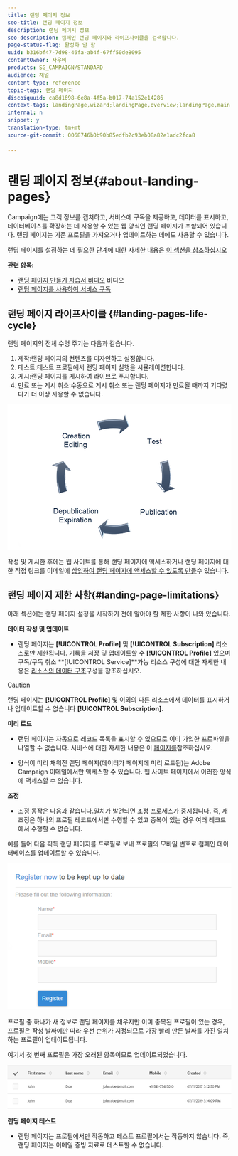 ```yaml
---
title: 랜딩 페이지 정보
seo-title: 랜딩 페이지 정보
description: 랜딩 페이지 정보
seo-description: 캠페인 랜딩 페이지와 라이프사이클을 검색합니다.
page-status-flag: 활성화 안 함
uuid: b316bf47-7d98-46fa-ab4f-67ff50de8095
contentOwner: 자우비
products: SG_CAMPAIGN/STANDARD
audience: 채널
content-type: reference
topic-tags: 랜딩 페이지
discoiquuid: ca8d1698-6e8a-4f5a-b017-74a152e14286
context-tags: landingPage,wizard;landingPage,overview;landingPage,main
internal: n
snippet: y
translation-type: tm+mt
source-git-commit: 0068746b0b90b85edfb2c93eb08a82e1adc2fca8

---
```



# 랜딩 페이지 정보{#about-landing-pages}

Campaign에는 고객 정보를 캡처하고, 서비스에 구독을 제공하고, 데이터를 표시하고, 데이터베이스를 확장하는 데 사용할 수 있는 웹 양식인 랜딩 페이지가 포함되어 있습니다. 랜딩 페이지는 기존 프로필을 가져오거나 업데이트하는 데에도 사용할 수 있습니다.

랜딩 페이지를 설정하는 데 필요한 단계에 대한 자세한 내용은 [이 섹션을 참조하십시오](../../channels/using/main-steps-to-set-up-a-landing-page.md)

**관련 항목:**

* [랜딩 페이지 만들기 자습서 비디오](https://helpx.adobe.com/campaign/kt/acs/using/acs-create-edit-landing-page-feature-video-use.html) 비디오
* [랜딩 페이지를 사용하여 서비스 구독](../../audiences/using/creating-a-service.md)

## 랜딩 페이지 라이프사이클 {#landing-pages-life-cycle}

랜딩 페이지의 전체 수명 주기는 다음과 같습니다.

1. 제작:랜딩 페이지의 컨텐츠를 디자인하고 설정합니다.
1. 테스트:테스트 프로필에서 랜딩 페이지 실행을 시뮬레이션합니다.
1. 게시:랜딩 페이지를 게시하여 라이브로 푸시합니다.
1. 만료 또는 게시 취소:수동으로 게시 취소 또는 랜딩 페이지가 만료될 때까지 기다렸다가 더 이상 사용할 수 없습니다.

![](assets/lp_livecycle.png)

작성 및 게시한 후에는 웹 사이트를 통해 랜딩 페이지에 액세스하거나 랜딩 페이지에 대한 직접 링크를 이메일에 [삽입하여 랜딩 페이지에 액세스할 수 있도록 만들](../../designing/using/links.md#inserting-a-link)수 있습니다.

## 랜딩 페이지 제한 사항{#landing-page-limitations}

아래 섹션에는 랜딩 페이지 설정을 시작하기 전에 알아야 할 제한 사항이 나와 있습니다.

**데이터 작성 및 업데이트**

* 랜딩 페이지는 **[!UICONTROL Profile]** 및 **[!UICONTROL Subscription]** 리소스로만 제한됩니다. 기록을 저장 및 업데이트할 수 **[!UICONTROL Profile]** 있으며 구독/구독 취소 **[!UICONTROL Service]**가능
리소스 구성에 대한 자세한 내용은 [리소스의 데이터 구조](../../developing/using/configuring-the-resource-s-data-structure.md)구성을 참조하십시오.

>[!CAUTION]
>
>랜딩 페이지는 **[!UICONTROL Profile]** 및 이외의 다른 리소스에서 데이터를 표시하거나 업데이트할 수 없습니다 **[!UICONTROL Subscription]**.

**미리 로드**

* 랜딩 페이지는 자동으로 레코드 목록을 표시할 수 없으므로 이미 가입한 프로파일을 나열할 수 없습니다. 서비스에 대한 자세한 내용은 이 [페이지를](../../audiences/using/creating-a-service.md)참조하십시오.

* 양식이 미리 채워진 랜딩 페이지(데이터가 페이지에 미리 로드됨)는 Adobe Campaign 이메일에서만 액세스할 수 있습니다. 웹 사이트 페이지에서 이러한 양식에 액세스할 수 없습니다.

**조정**

* 조정 동작은 다음과 같습니다.일치가 발견되면 조정 프로세스가 중지됩니다. 즉, 재조정은 하나의 프로필 레코드에서만 수행할 수 있고 중복이 있는 경우 여러 레코드에서 수행할 수 없습니다.

예를 들어 다음 획득 랜딩 페이지를 프로필로 보내 프로필의 모바일 번호로 캠페인 데이터베이스를 업데이트할 수 있습니다.

![](assets/landing_page_limitation_1.png)

프로필 중 하나가 새 정보로 랜딩 페이지를 채우지만 이미 중복된 프로필이 있는 경우, 프로필은 작성 날짜에만 따라 우선 순위가 지정되므로 가장 빨리 만든 날짜를 가진 일치하는 프로필이 업데이트됩니다.

여기서 첫 번째 프로필은 가장 오래된 항목이므로 업데이트되었습니다.

![](assets/landing_page_limitation_2.png)

**랜딩 페이지 테스트**

* 랜딩 페이지는 프로필에서만 작동하고 테스트 프로필에서는 작동하지 않습니다. 즉, 랜딩 페이지는 이메일 증빙 자료로 테스트할 수 없습니다.
